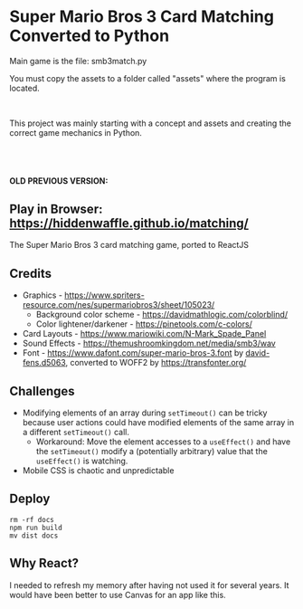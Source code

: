 # Super Mario Bros 3 Card Matching Converted to Python

Main game is the file: smb3match.py

You must copy the assets to a folder called "assets" where the program is located.

<br>

This project was mainly starting with a concept and assets and creating the correct game mechanics in Python.


<br><br>

#### OLD PREVIOUS VERSION:

## Play in Browser: https://hiddenwaffle.github.io/matching/

The Super Mario Bros 3 card matching game, ported to ReactJS

## Credits

* Graphics - https://www.spriters-resource.com/nes/supermariobros3/sheet/105023/
  * Background color scheme - https://davidmathlogic.com/colorblind/
  * Color lightener/darkener - https://pinetools.com/c-colors/
* Card Layouts - https://www.mariowiki.com/N-Mark_Spade_Panel
* Sound Effects - https://themushroomkingdom.net/media/smb3/wav
* Font - https://www.dafont.com/super-mario-bros-3.font by [david-fens.d5063](https://www.dafont.com/david-fens.d5063), converted to WOFF2 by https://transfonter.org/

## Challenges

* Modifying elements of an array during `setTimeout()` can be tricky because user actions could have modified elements of the same array in a different `setTimeout()` call.
  * Workaround: Move the element accesses to a `useEffect()` and have the `setTimeout()` modify a (potentially arbitrary) value that the `useEffect()` is watching.
* Mobile CSS is chaotic and unpredictable

## Deploy

```
rm -rf docs
npm run build
mv dist docs
```

## Why React?

I needed to refresh my memory after having not used it for several years. It would have been better to use Canvas for an app like this.
